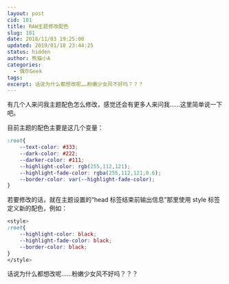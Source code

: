 ```yaml
---
layout: post
cid: 181
title: RAW主题修改配色
slug: 181
date: 2018/11/03 19:25:00
updated: 2019/01/18 23:44:25
status: hidden
author: 熊猫小A
categories: 
  - 偶尔Geek
tags: 
excerpt: 话说为什么都想改呢……粉嫩少女风不好吗？？？
---
```



有几个人来问我主题配色怎么修改，感觉还会有更多人来问我……这里简单说一下吧。

目前主题的配色主要是这几个变量：

```css
:root{
    --text-color: #333;
    --dark-color: #222;
    --darker-color: #111;
    --highlight-color: rgb(255,112,121);
    --highlight-fade-color: rgba(255,112,121,0.6);
    --border-color: var(--highlight-fade-color);
}
```

若要修改的话，就在主题设置的“head 标签结束前输出信息”那里使用 style 标签定义新的配色，例如：

```css
<style>
:root{
    --highlight-color: black;
    --highlight-fade-color: black;
    --border-color: black;
}
</style>
```

话说为什么都想改呢……粉嫩少女风不好吗？？？